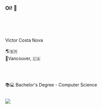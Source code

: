 
### Oi! 🤙

<br><br><br><br>
Victor Costa Nova
<br><br>
🌎🇧🇷
<br>
📍Vancouver, 🇨🇦
<br><br>
<br><br>

📚💻 Bachelor's Degree - Computer Science






##
<div> 
 <a href="https://www.linkedin.com/in/victor-costa-nova/" target="_blank"><img src="https://img.shields.io/badge/-LinkedIn-%230077B5?style=for-the-badge&logo=linkedin&logoColor=white" target="_blank"></a>
 </div>





